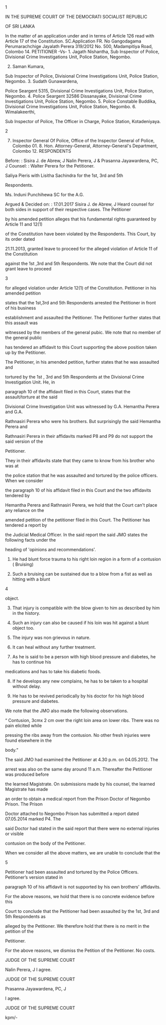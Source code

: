 1

IN THE SUPREME COURT OF THE DEMOCRATI SOCIALIST REPUBLIC

OF SRI LANKA

In the matter of an application under and in terms of Article 126 read with Article 17 of the Constitution. SC.Application FR. No Gangodagama Perumarachchige Jayalath Perera 319/2012 No. 500, Madampitiya Road, Colombo 14. PETITIONER -Vs- 1. Jagath Nishantha, Sub Inspector of Police, Divisional Crime Investigations Unit, Police Station, Negombo.

2. Saman Kumara,

Sub Inspector of Police, Divisional Crime Investigations Unit, Police Station, Negombo. 3. Sudath Gunawardena,

Police Seargent 5315, Divisional Crime Investigations Unit, Police Station, Negombo. 4. Police Seargent 32586 Dissanayake, Divisional Crime Investigations Unit, Police Station, Negombo. 5. Police Constable Buddika, Divisional Crime Investigations Unit, Police Station, Negombo. 6. Wimalakeerthi,

Sub Inspector of Police, The Officer in Charge, Police Station, Kotadeniyaya.

2

7. Inspector General Of Police, Office of the Inspector General of Police, Colombo 01. 8. Hon. Attorney-General, Attorney-General's Department, Colombo 12. RESPONDENTS

Before: : Sisira J. de Abrew, J Nalin Perera, J & Prasanna Jayawardena, PC, J Counsel: : Walter Perera for the Petitioner.

Saliya Pieris with Lisitha Sachindra for the 1st, 3rd and 5th

Respondents.

Ms. Induni Punchihewa SC for the A.G.

Argued & Decided on: : 17.01.2017 Sisira J. de Abrew, J Heard counsel for both sides in support of their respective cases. The Petitioner

by his amended petition alleges that his fundamental rights guaranteed by Article 11 and 12(1)

of the Constitution have been violated by the Respondents. This Court, by its order dated

21.11.2013, granted leave to proceed for the alleged violation of Article 11 of the Constitution

against the 1st ,3rd and 5th Respondents. We note that the Court did not grant leave to proceed

3

for alleged violation under Article 12(1) of the Constitution. Petitioner in his amended petition

states that the 1st,3rd and 5th Respondents arrested the Petitioner in front of his business

establishment and assaulted the Petitioner. The Petitioner further states that this assault was

witnessed by the members of the general pubic. We note that no member of the general public

has tendered an affidavit to this Court supporting the above position taken up by the Petitioner.

The Petitioner, in his amended petition, further states that he was assaulted and

tortured by the 1st , 3rd and 5th Respondents at the Divisional Crime Investigation Unit. He, in

paragraph 10 of the affidavit filed in this Court, states that the assault/torture at the said

Divisional Crime Investigation Unit was witnessed by G.A. Hemantha Perera and G.A.

Rathnasiri Perera who were his brothers. But surprisingly the said Hemantha Perera and

Rathnasiri Perera in their affidavits marked P8 and P9 do not support the said version of the

Petitioner.

They in their affidavits state that they came to know from his brother who was at

the police station that he was assaulted and tortured by the police officers. When we consider

the paragraph 10 of his affidavit filed in this Court and the two affidavits tendered by

Hemantha Perera and Rathnasiri Perera, we hold that the Court can't place any reliance on the

amended petition of the petitioner filed in this Court. The Petitioner has tendered a report by

the Judicial Medical Officer. In the said report the said JMO states the following facts under the

heading of 'opinions and recommendations'.

1) He had blunt force trauma to his right loin region in a form of a contusion ( Bruising)

2) Such a bruising can be sustained due to a blow from a fist as well as hitting with a blunt

4

object.

3) That injury is compatible with the blow given to him as described by him in the history.

4) Such an injury can also be caused if his loin was hit against a blunt object too.

5) The injury was non grievous in nature.

6) It can heal without any further treatment.

7) As he is said to be a person with high blood pressure and diabetes, he has to continue his

medications and has to take his diabetic foods.

8) If he develops any new complains, he has to be taken to a hospital without delay.

9) He has to be revived periodically by his doctor for his high blood pressure and diabetes.

We note that the JMO also made the following observations.

“ Contusion, 3cmx 2 cm over the right loin area on lower ribs. There was no pain elicited while

pressing the ribs away from the contusion. No other fresh injuries were found elsewhere in the

body.”

The said JMO had examined the Petitioner at 4.30 p.m. on 04.05.2012. The

arrest was also on the same day around 11 a.m. Thereafter the Petitioner was produced before

the learned Magistrate. On submissions made by his counsel, the learned Magistrate has made

an order to obtain a medical report from the Prison Doctor of Negombo Prison. The Prison

Doctor attached to Negombo Prison has submitted a report dated 07.05.2014 marked P4. The

said Doctor had stated in the said report that there were no external injuries or visible

contusion on the body of the Petitioner.

When we consider all the above matters, we are unable to conclude that the

5

Petitioner had been assaulted and tortured by the Police Officers. Petitioner’s version stated in

paragraph 10 of his affidavit is not supported by his own brothers' affidavits.

For the above reasons, we hold that there is no concrete evidence before this

Court to conclude that the Petitioner had been assaulted by the 1st, 3rd and 5th Respondents as

alleged by the Petitioner. We therefore hold that there is no merit in the petition of the

Petitioner.

For the above reasons, we dismiss the Petition of the Petitioner. No costs.

JUDGE OF THE SUPREME COURT

Nalin Perera, J I agree.

JUDGE OF THE SUPREME COURT

Prasanna Jayawardena, PC, J

I agree.

JUDGE OF THE SUPREME COURT

kpm/-